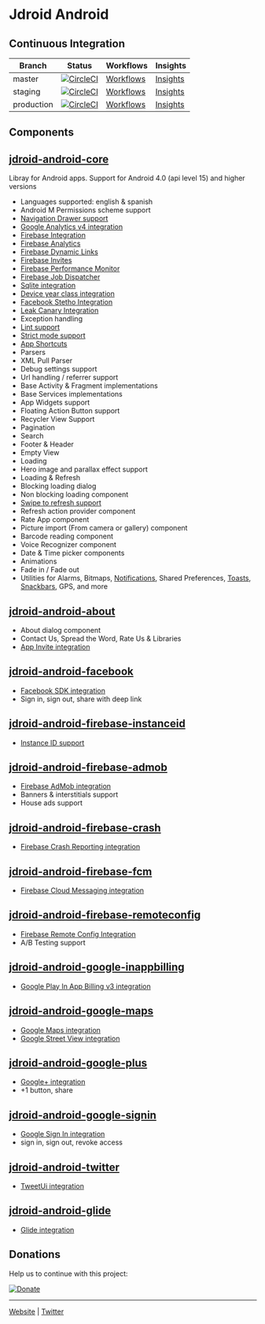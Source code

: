 # Jdroid Android

Continuous Integration
-----------

|Branch|Status|Workflows|Insights|
| ------------- | ------------- | ------------- | ------------- |
|master|[![CircleCI](https://circleci.com/gh/maxirosson/jdroid-android/tree/master.svg?style=svg)](https://circleci.com/gh/maxirosson/jdroid-android/tree/master)|[Workflows](https://circleci.com/gh/maxirosson/workflows/jdroid-android/tree/master)|[Insights](https://circleci.com/build-insights/gh/maxirosson/jdroid-android/master)|
|staging|[![CircleCI](https://circleci.com/gh/maxirosson/jdroid-android/tree/staging.svg?style=svg)](https://circleci.com/gh/maxirosson/jdroid-android/tree/staging)|[Workflows](https://circleci.com/gh/maxirosson/workflows/jdroid-android/tree/staging)|[Insights](https://circleci.com/build-insights/gh/maxirosson/jdroid-android/staging)|
|production|[![CircleCI](https://circleci.com/gh/maxirosson/jdroid-android/tree/production.svg?style=svg)](https://circleci.com/gh/maxirosson/jdroid-android/tree/production)|[Workflows](https://circleci.com/gh/maxirosson/workflows/jdroid-android/tree/production)|[Insights](https://circleci.com/build-insights/gh/maxirosson/jdroid-android/production)|

Components
--------------

## [jdroid-android-core](https://github.com/maxirosson/jdroid/wiki/jdroid-Android)

Libray for Android apps. Support for Android 4.0 (api level 15) and higher versions
* Languages supported: english & spanish
* Android M Permissions scheme support
* [Navigation Drawer support](https://developer.android.com/design/patterns/navigation-drawer.html)
* [Google Analytics v4 integration](https://developers.google.com/analytics/devguides/collection/android/v4/)
* [Firebase Integration](https://firebase.google.com/docs/)
 * [Firebase Analytics](https://firebase.google.com/docs/analytics/)
 * [Firebase Dynamic Links](https://firebase.google.com/docs/dynamic-links/)
 * [Firebase Invites](https://firebase.google.com/docs/invites/)
 * [Firebase Performance Monitor](https://firebase.google.com/docs/perf-mon/)
 * [Firebase Job Dispatcher](https://github.com/firebase/firebase-jobdispatcher-android)
* [Sqlite integration](https://sqlite.org/)
* [Device year class integration](https://github.com/facebook/device-year-class)
* [Facebook Stetho Integration](https://github.com/facebook/stetho)
* [Leak Canary Integration](https://github.com/square/leakcanary)
* Exception handling
* [Lint support](http://developer.android.com/tools/help/lint.html)
* [Strict mode support](http://developer.android.com/reference/android/os/StrictMode.html)
* [App Shortcuts](https://developer.android.com/guide/topics/ui/shortcuts.html)
* Parsers
 * XML Pull Parser
* Debug settings support
* Url handling / referrer support
* Base Activity & Fragment implementations
* Base Services implementations
* App Widgets support
* Floating Action Button support
* Recycler View Support
 * Pagination
 * Search
 * Footer & Header
 * Empty View
 * Loading
* Hero image and parallax effect support
* Loading & Refresh
 * Blocking loading dialog
 * Non blocking loading component
 * [Swipe to refresh support](http://developer.android.com/reference/android/support/v4/widget/SwipeRefreshLayout.html)
 * Refresh action provider component
* Rate App component
* Picture import (From camera or gallery) component
* Barcode reading component
* Voice Recognizer component
* Date & Time picker components
* Animations
 * Fade in / Fade out
* Utilities for Alarms, Bitmaps, [Notifications](http://developer.android.com/design/patterns/notifications.html), Shared Preferences, [Toasts](http://developer.android.com/guide/topics/ui/notifiers/toasts.html), [Snackbars](http://developer.android.com/reference/android/support/design/widget/Snackbar.html), GPS, and more

## [jdroid-android-about](https://github.com/maxirosson/jdroid/wiki/jdroid-Android)

* About dialog component
 * Contact Us, Spread the Word, Rate Us & Libraries
* [App Invite integration](https://developers.google.com/app-invites/android/)

## [jdroid-android-facebook](https://github.com/maxirosson/jdroid/wiki/jdroid-Android)

* [Facebook SDK integration](https://developers.facebook.com/docs/android/)
 * Sign in, sign out, share with deep link

## [jdroid-android-firebase-instanceid](https://github.com/maxirosson/jdroid/wiki/jdroid-Android)
* [Instance ID support](https://developers.google.com/instance-id/)

## [jdroid-android-firebase-admob](https://github.com/maxirosson/jdroid/wiki/jdroid-Android)

* [Firebase AdMob integration](https://firebase.google.com/docs/admob/)
 * Banners & interstitials support
* House ads support

## [jdroid-android-firebase-crash](https://github.com/maxirosson/jdroid/wiki/jdroid-Android)

* [Firebase Crash Reporting integration](https://firebase.google.com/docs/crash/)

## [jdroid-android-firebase-fcm](https://github.com/maxirosson/jdroid/wiki/jdroid-Android)

* [Firebase Cloud Messaging integration](https://firebase.google.com/docs/cloud-messaging/)
 
## [jdroid-android-firebase-remoteconfig](https://github.com/maxirosson/jdroid/wiki/jdroid-Android)

* [Firebase Remote Config Integration](https://firebase.google.com/docs/remote-config/)
 * A/B Testing support

## [jdroid-android-google-inappbilling](https://github.com/maxirosson/jdroid/wiki/jdroid-Android)

* [Google Play In App Billing v3 integration](http://developer.android.com/google/play/billing/index.html)

## [jdroid-android-google-maps](https://github.com/maxirosson/jdroid/wiki/jdroid-Android)

 * [Google Maps integration](http://developer.android.com/google/play-services/maps.html)
 * [Google Street View integration](https://developers.google.com/maps/documentation/android-api/streetview)

## [jdroid-android-google-plus](https://github.com/maxirosson/jdroid/wiki/jdroid-Android)

 * [Google+ integration](http://developer.android.com/google/play-services/plus.html)
  * +1 button, share

## [jdroid-android-google-signin](https://github.com/maxirosson/jdroid/wiki/jdroid-Android)

 * [Google Sign In integration](https://developers.google.com/identity/sign-in/android/)
  * sign in, sign out, revoke access
  
## [jdroid-android-twitter](https://github.com/maxirosson/jdroid/wiki/jdroid-Android)

 * [TweetUi integration](https://dev.twitter.com/twitterkit/android/overview)
 
## [jdroid-android-glide](https://github.com/maxirosson/jdroid/wiki/jdroid-Android)
 
 * [Glide integration](https://github.com/bumptech/glide)

## Donations
Help us to continue with this project:

[![Donate](https://www.paypalobjects.com/en_US/i/btn/btn_donate_LG.gif)](https://www.paypal.com/cgi-bin/webscr?cmd=_s-xclick&hosted_button_id=2UEBTRTSCYA9L)

--------------

[Website](https://jdroidtools.com) | [Twitter](https://twitter.com/jdroidtools)
